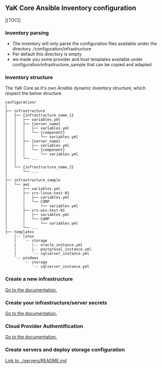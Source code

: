 ## YaK Core Ansible Inventory configuration

[[_TOC_]]

### Inventory parsing

- The inventory will only parse the configuration files available under the directory ./configuration/infrastructure
- Per default this directory is empty
- we made you some provider and host templates available under configuration/infrastructure_sample that can be copied and adapted

### Inventory structure

The YaK Core as it's own Ansible dynamic inventory structure, which respect the below structure

```
configuration/
│
├── infrastructure
│   ├── {infrastructure_name_1}
│   │   ├── variables.yml
│   │   ├── {server_name}
│   │   │   ├── variables.yml
│   │   │   └── {component}
│   │   │       └── variables.yml
│   │   ├── {server_name}
│   │   │   ├── variables.yml
│   │   │   └── {component}
│   │   │       └── variables.yml
│   │   └── ...
│   │
│   └── {infrastructure_name_2}
│       └── ...
│
├── infrastructure_sample
│   └── aws
│       ├── variables.yml
│       ├── srv-linux-test-01
│       │   ├── variables.yml
│       │   └── COMP
│       │       └── variables.yml
│       ├── srv-win-test-01
│       │   ├── variables.yml
│       │   └── COMP
│       │       └── variables.yml
│       └── ...
├── templates
    |-- linux
    |   `-- storage
    |       |-- oracle_instance.yml
    |       |-- postgresql_instance.yml
    |       `-- sqlserver_instance.yml
    `-- windows
        `-- storage
            `-- sqlserver_instance.yml
```

### Create a new infrastructure

[Go to the documentation.](infrastructure.md)

### Create your infrastructure/server secrets

[Go to the documentation.](secret_management.md)

### Cloud Provider Authentification

[Go to the documentation.](cloud_authentication.md)

### Create servers and deploy storage configuration

[Link to ../servers/README.md](../servers.md)
